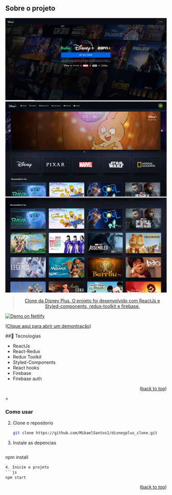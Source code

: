 <div id="top"></div>



## Sobre o projeto


<div align="center"><a href="#top">
 
<img src="./public/images/telalogin.PNG" alt="tela-login">
<img src="./public/images/homepage.PNG" alt="homepage ">
 <img src="./public/images/movies.PNG" alt="movies">                                                   

>Clone da Disney Plus. O projeto foi desenvolvido com ReactJs e Styled-components, redux-toolkit e firebase.
</a></div>

<a href="https://disneyplus-clone-3eeed.web.app/detail/4vJe1ekutfvs1u8Z1aXK" target="_blank">
    <img width ="250px" height="250px"alt="Demo on Netlify" src="https://symbols.getvecta.com/stencil_80/39_firebase-icon.2bf1891c1d.svg">
  </a>

<p align="left">(<a href="https://disneyplus-clone-3eeed.web.app/detail/4vJe1ekutfvs1u8Z1aXK">Clique aqui para abrir um demontraçâo</a>)</p>



##🚀 Tecnologias



* ReactJs
* React-Redux
* Redux Toolkit
* Styled-Components
* React hooks                                                                                        
* Firebase
* Firebase auth



<p align="right">(<a href="#top">back to top</a>)</p>



<


### Como usar

2. Clone o repositorio
   ```sh
   git clone https://github.com/MikaelSantos1/disneyplus_clone.git
   ```
3. Instale as  depencias
   ```sh
  npm install
   ```
4. Inicie o projeto
   ```js
   npm start
   ```

<p align="right">(<a href="#top">back to top</a>)</p>
